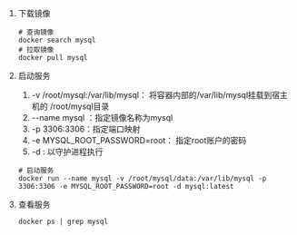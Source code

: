 1. 下载镜像

   ```shell
   # 查询镜像
   docker search mysql
   # 拉取镜像
   docker pull mysql
   ```

   

2. 启动服务

   1. -v /root/mysql:/var/lib/mysql： 将容器内部的/var/lib/mysql挂载到宿主机的 /root/mysql目录
   2. --name mysql ：指定镜像名称为mysql
   3. -p 3306:3306：指定端口映射
   4. -e MYSQL_ROOT_PASSWORD=root： 指定root账户的密码
   5. -d : 以守护进程执行

   ```shell
   # 启动服务
   docker run --name mysql -v /root/mysql/data:/var/lib/mysql -p 3306:3306 -e MYSQL_ROOT_PASSWORD=root -d mysql:latest
   ```

   

3. 查看服务

   ```
   docker ps | grep mysql
   ```

   